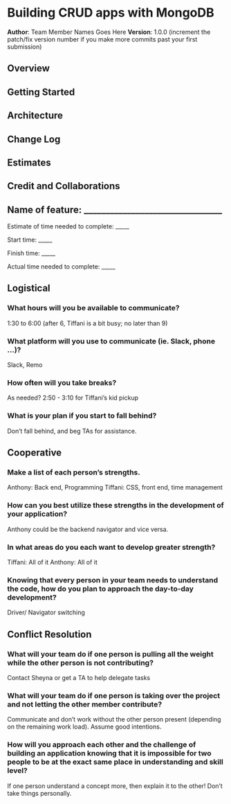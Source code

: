 # Building CRUD apps with MongoDB

**Author**: Team Member Names Goes Here
**Version**: 1.0.0 (increment the patch/fix version number if you make more commits past your first submission)

## Overview
<!-- Provide a high level overview of what this application is and why you are building it, beyond the fact that it's an assignment for this class. (i.e. What's your problem domain?) -->

## Getting Started
<!-- What are the steps that a user must take in order to build this app on their own machine and get it running? -->

## Architecture
<!-- Provide a detailed description of the application design. What technologies (languages, libraries, etc) you're using, and any other relevant design information. -->

## Change Log
<!-- Use this area to document the iterative changes made to your application as each feature is successfully implemented. Use time stamps. Here's an example:

01-01-2001 4:59pm - Application now has a fully-functional express server, with a GET route for the location resource. -->

## Estimates
<!-- See below -->

## Credit and Collaborations
<!-- Give credit (and a link) to other people or resources that helped you build this application. -->


## Name of feature: ________________________________

Estimate of time needed to complete: _____

Start time: _____

Finish time: _____

Actual time needed to complete: _____


## Logistical

### What hours will you be available to communicate?
 
 1:30 to 6:00 (after 6, Tiffani is a bit busy; no later than 9)

### What platform will you use to communicate (ie. Slack, phone …)?

Slack, Remo

###  How often will you take breaks?

As needed? 2:50 - 3:10 for Tiffani’s kid pickup

### What is your plan if you start to fall behind?

Don’t fall behind, and beg TAs for assistance.

## Cooperative

### Make a list of each person’s strengths.

Anthony: Back end, Programming
Tiffani: CSS, front end, time management

### How can you best utilize these strengths in the development of your application?

Anthony could be the backend navigator and vice versa.

### In what areas do you each want to develop greater strength?

Tiffani: All of it
Anthony: All of it

### Knowing that every person in your team needs to understand the code, how do you plan to approach the day-to-day development?

Driver/ Navigator switching

## Conflict Resolution

### What will your team do if one person is pulling all the weight while the other person is not contributing?

Contact Sheyna or get a TA to help delegate tasks

### What will your team do if one person is taking over the project and not letting the other member contribute?

Communicate and don’t work without the other person present (depending on the remaining work load). Assume good intentions.

### How will you approach each other and the challenge of building an application knowing that it is impossible for two people to be at the exact same place in understanding and skill level?

If one person understand a concept more, then explain it to the other! Don’t take things personally.
